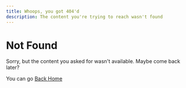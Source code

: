 ```yaml
---
title: Whoops, you got 404'd
description: The content you're trying to reach wasn't found
---
```


# Not Found

Sorry, but the content you asked for wasn't available. Maybe come back later?

You can go [Back Home](./index.md)
